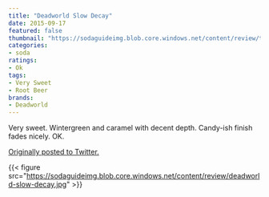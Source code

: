 ```yaml
---
title: "Deadworld Slow Decay"
date: 2015-09-17
featured: false
thumbnail: "https://sodaguideimg.blob.core.windows.net/content/review/thumbs/deadworld-slow-decay.jpg"
categories:
- soda
ratings:
- Ok
tags:
- Very Sweet
- Root Beer
brands:
- Deadworld
---
```


Very sweet. Wintergreen and caramel with decent depth. Candy-ish finish fades nicely. OK. 

[Originally posted to Twitter.](https://twitter.com/Cavorter/status/644597414482079746)

{{< figure src="https://sodaguideimg.blob.core.windows.net/content/review/deadworld-slow-decay.jpg" >}}
